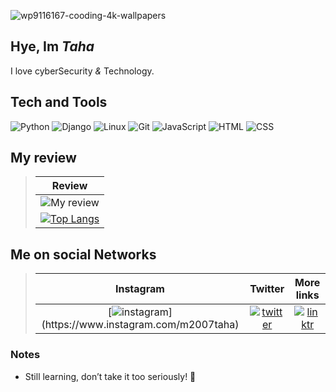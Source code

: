 ![wp9116167-cooding-4k-wallpapers](https://github.com/user-attachments/assets/ba45afe1-58d0-438a-8803-aa907da4e57b)


## Hye, Im _Taha_
I love cyberSecurity _&_ Technology.

## Tech and Tools

![Python](https://img.shields.io/badge/Python-blue?logo=python)
![Django](https://img.shields.io/badge/Django-green?logo=django)
![Linux](https://img.shields.io/badge/Linux-black?logo=linux)
![Git](https://img.shields.io/badge/Git-red?logo=git)
![JavaScript](https://img.shields.io/badge/JavaScript-yellow?logo=javascript)
![HTML](https://img.shields.io/badge/HTML5-orange?logo=html5)
![CSS](https://img.shields.io/badge/CSS3-blue?logo=css3)




## My review

> |Review|
> |:----:|
> |![My review](https://github-readme-stats.vercel.app/api?username=m2007taha&show_icons=true&count_private=true)|
> |[![Top Langs](https://github-readme-stats.vercel.app/api/top-langs/?username=m2007taha&layout=compact)](https://github.com/anuraghazra/github-readme-stats)|







## Me on social Networks
> |Instagram|Twitter|More links|
> |:--:|:-------:|:-----:|
> |[![instagram]([https://static.cdninstagram.com/rsrc.php/v4/yV/r/ftfgD2tsNT7.png](https://static.cdninstagram.com/rsrc.php/y4/r/QaBlI0OZiks.ico))](https://www.instagram.com/m2007taha)|[![twitter](https://pbs.twimg.com/profile_images/1683899100922511378/5lY42eHs_bigger.jpg)](https://twitter.com/userMtaha)|[![linktr](https://assets.production.linktr.ee/4491f8ee33e206e151c91190c1fff1ec857390f2/favicon/favicon.png)](https://t.me/bitorbit)|


### Notes

- Still learning, don’t take it too seriously! 🚀
